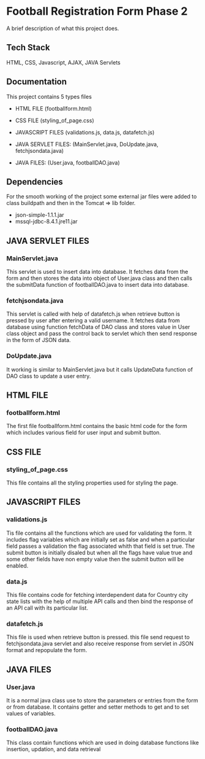 
# Football Registration Form Phase 2

A brief description of what this project does.


## Tech Stack

HTML, CSS, Javascript, AJAX, JAVA Servlets


## Documentation

This project contains 5 types files
- HTML FILE (footballform.html)
    
- CSS FILE (styling_of_page.css)

- JAVASCRIPT FILES (validations.js, data.js, datafetch.js)

- JAVA SERVLET FILES: (MainServlet.java, 
  DoUpdate.java, fetchjsondata.java)

- JAVA FILES: (User.java, footballDAO.java)







## Dependencies
For the smooth working of the project some external jar files
were added to class buildpath and then in the 
Tomcat => lib folder.

- json-simple-1.1.1.jar
- mssql-jdbc-8.4.1.jre11.jar 

## JAVA SERVLET FILES

### MainServlet.java
This servlet is used to insert data into database.
It fetches data from the form and then stores the data into 
object of User.java class and then calls the submitData
function of footballDAO.java to insert data into database.

### fetchjsondata.java
This servlet is called with help of datafetch.js 
when retrieve button is pressed by user after 
entering a valid username. It fetches data from 
database using function fetchData of DAO class
and stores value in User class object and pass the control
back to servlet which then send response in the form 
of JSON data.

### DoUpdate.java
It working is similar to MainServlet.java but it calls
UpdateData function of DAO class to update a user entry.
## HTML FILE
### footballform.html
The first file footballform.html contains the basic html 
code for the form which includes various field for 
user input and submit button.

## CSS FILE
### styling_of_page.css
This file contains all the styling 
properties used for styling the page.


## JAVASCRIPT FILES
### validations.js
Tis file contains all the functions which are used
for validating the form. It includes flag variables
which are initially set as false and when a particular
field passes a validation the flag associated whith
that field is set true. The submit button is initially
disaled but when all the flags have value true and
some other fields have non empty value then the
submit button will be enabled.

### data.js
This file contains code for fetching
 interdependent data for Country city state lists
with the help of multiple API calls and then bind
the response of an API call with its particular list.

### datafetch.js
This file is used when retrieve button is pressed.
this file send request to fetchjsondata.java servlet
and also receive response from servlet in JSON format
and repopulate the form.
## JAVA FILES
### User.java
It is a normal java class use to store the parameters
or entries from the form or from database. It contains getter and setter methods
to get and to set values of variables.

### footballDAO.java
This class contain functions which are used in doing
database functions like insertion, updation, and 
data retrieval